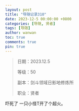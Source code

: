 ```yaml
---
layout: post
title: "导随记录310"
date: 2023-12-5 00:00:00 +0800
categories: [导随, 贤者]
tags: [导随]
author: wanwan
toc: true
comments: true
pin: true
---
```

> 日期：2023.12.5
>
> 等级：50
>
> 副本：剑斗领域日影地修炼所
>
> 职业：贤者

吓死了 一只小怪T开了个超火。